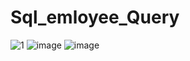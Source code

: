 # Sql_emloyee_Query

![1](https://github.com/user-attachments/assets/a7fdc629-34f2-492c-8804-cec084ff6954)
![image](https://github.com/user-attachments/assets/8e867849-5e32-43ce-a8fe-72794a09e67b)
![image](https://github.com/user-attachments/assets/6e84c7a8-c50c-4e19-8610-500af428e6aa)

